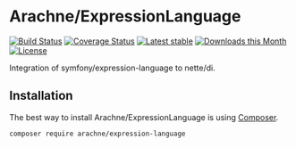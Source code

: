 Arachne/ExpressionLanguage
====

[![Build Status](https://img.shields.io/travis/Arachne/ExpressionLanguage/master.svg?style=flat-square)](https://travis-ci.org/Arachne/ExpressionLanguage/branches)
[![Coverage Status](https://img.shields.io/coveralls/Arachne/ExpressionLanguage/master.svg?style=flat-square)](https://coveralls.io/github/Arachne/ExpressionLanguage?branch=master)
[![Latest stable](https://img.shields.io/packagist/v/arachne/expression-language.svg?style=flat-square)](https://packagist.org/packages/arachne/expression-language)
[![Downloads this Month](https://img.shields.io/packagist/dm/arachne/expression-language.svg?style=flat-square)](https://packagist.org/packages/arachne/expression-language)
[![License](https://img.shields.io/badge/license-MIT-blue.svg?style=flat-square)](https://github.com/Arachne/ExpressionLanguage/blob/master/license.md)

Integration of symfony/expression-language to nette/di.

Installation
----

The best way to install Arachne/ExpressionLanguage is using [Composer](http://getcomposer.org/).

```sh
composer require arachne/expression-language
```
